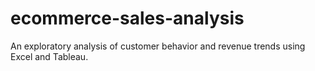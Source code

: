 # ecommerce-sales-analysis
An exploratory analysis of customer behavior and revenue trends using Excel and Tableau.

